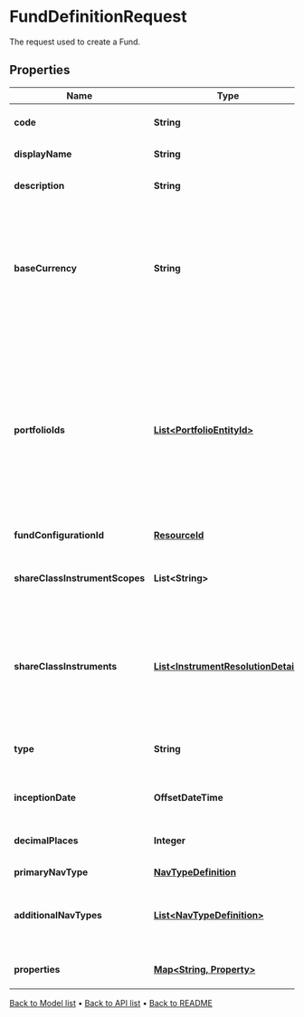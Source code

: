 

# FundDefinitionRequest

The request used to create a Fund.

## Properties

| Name | Type | Description | Notes |
|------------ | ------------- | ------------- | -------------|
|**code** | **String** | The code given for the Fund. |  |
|**displayName** | **String** | The name of the Fund. |  |
|**description** | **String** | A description for the Fund. |  [optional] |
|**baseCurrency** | **String** | The base currency of the Fund in ISO 4217 currency code format. All portfolios must be of a matching base currency. |  |
|**portfolioIds** | [**List&lt;PortfolioEntityId&gt;**](PortfolioEntityId.md) | A list of the Portfolio IDs associated with the fund, which are part of the Fund. Note: These must all have the same base currency, which must also much the Fund Base Currency. |  |
|**fundConfigurationId** | [**ResourceId**](ResourceId.md) |  |  |
|**shareClassInstrumentScopes** | **List&lt;String&gt;** | The scopes in which the instruments lie, currently limited to one. |  [optional] |
|**shareClassInstruments** | [**List&lt;InstrumentResolutionDetail&gt;**](InstrumentResolutionDetail.md) | Details the user-provided instrument identifiers and the instrument resolved from them. |  [optional] |
|**type** | **String** | The type of fund; &#39;Standalone&#39;, &#39;Master&#39; or &#39;Feeder&#39; |  |
|**inceptionDate** | **OffsetDateTime** | Inception date of the Fund |  |
|**decimalPlaces** | **Integer** | Number of decimal places for reporting |  [optional] |
|**primaryNavType** | [**NavTypeDefinition**](NavTypeDefinition.md) |  |  |
|**additionalNavTypes** | [**List&lt;NavTypeDefinition&gt;**](NavTypeDefinition.md) | The definitions for any additional NAVs on the Fund. |  [optional] |
|**properties** | [**Map&lt;String, Property&gt;**](Property.md) | A set of properties for the Fund. |  [optional] |



[Back to Model list](../README.md#documentation-for-models) &#8226; [Back to API list](../README.md#documentation-for-api-endpoints) &#8226; [Back to README](../README.md)


